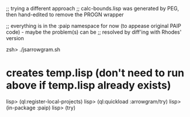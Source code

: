 ;; trying a different approach
;; calc-bounds.lisp was generated by PEG, then hand-edited to remove the PROGN wrapper

;; everything is in the :paip namespace for now (to appease original PAIP code) - maybe the problem(s) can be
;; resolved by diff'ing with Rhodes' version

zsh> ./jsarrowgram.sh
# creates temp.lisp (don't need to run above if temp.lisp already exists)
lisp> (ql:register-local-projects)
lisp> (ql:quickload :arrowgram/try)
lisp> (in-package :paip)
lisp> (try)
